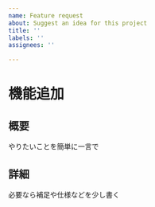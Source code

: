 ```yaml
---
name: Feature request
about: Suggest an idea for this project
title: ''
labels: ''
assignees: ''

---
```


# 機能追加

## 概要
やりたいことを簡単に一言で

## 詳細
必要なら補足や仕様などを少し書く

